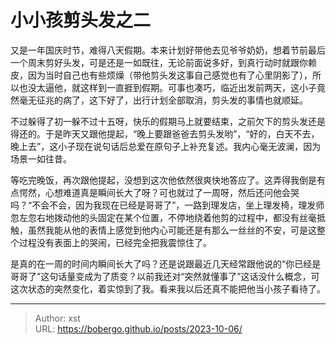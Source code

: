 # 小小孩剪头发之二


又是一年国庆时节，难得八天假期。本来计划好带他去见爷爷奶奶，想着节前最后一个周末剪好头发，可是还是一如既往，无论前面说多好，到真行动时就跟你赖皮，因为当时自己也有些烦燥（带他剪头发这事自己感觉也有了心里阴影了），所以也没太逼他，就这样到一直捱到假期。可事也凑巧，临近出发前两天，这小子竟然毫无征兆的病了，这下好了，出行计划全部取消，剪头发的事情也就顺延。

不过躲得了初一躲不过十五呀，快乐的假期马上就要结束，之前欠下的剪头发还是得还的。于是昨天又跟他提起，“晚上要跟爸爸去剪头发哟”，“好的，白天不去，晚上去”，这小子现在说句话后总爱在原句子上补充复述。我内心毫无波澜，因为场景一如往昔。

等吃完晚饭，再次跟他提起，没想到这次他依然很爽快地答应了。这弄得我倒是有点愕然，心想难道真是瞬间长大了呀？可也就过了一周呀，然后还问他会哭吗？“不会不会，因为我现在已经是哥哥了”，一路到理发店，坐上理发椅，理发师忽左忽右地拨动他的头固定在某个位置，不停地绕着他剪的过程中，都没有丝毫抵触，虽然我能从他的表情上感觉到他内心可能还是有那么一丝丝的不安，可是这整个过程没有表面上的哭闹，已经完全把我震惊住了。

是真的在一周的时间内瞬间长大了吗？还是说跟最近几天经常跟他说的“你已经是哥哥了”这句话量变成为了质变？以前我还对“突然就懂事了”这话没什么概念，可这次状态的突然变化，着实惊到了我。看来我以后还真不能把他当小孩子看待了。

---

> Author: xst  
> URL: https://bobergo.github.io/posts/2023-10-06/  

